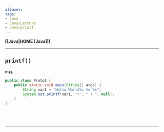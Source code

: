 ```yaml
---
aliases:
tags:
- Java
- Java/Lecture
- Java/printf
---
```

**[[Java|HOME [Java]]]**

---
## `printf()`
**e.g.**
```java
public class Proto1 {
    public static void main(String[] args) {
        String var1 = "Hello World%s %s %s";
        System.out.printf(var1, "!", " + ", null);
    }
}
```

<br>

# 
---

